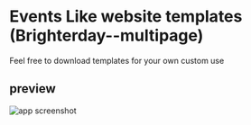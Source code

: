 # Events Like website templates (Brighterday--multipage)

Feel free to download templates for your own custom use

## preview
![app screenshot](https://github.com/saidjillo/Django-northerncorridorapp/blob/master/saidjillo_website_screenshot.png)

